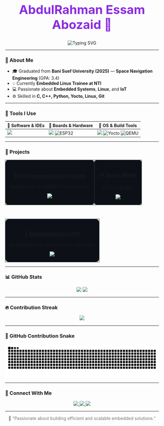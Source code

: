 <!-- 🖤 GitHub Dark Profile -->
<div align="center">

  <h1 style="color:#8A2BE2; font-size: 40px;">AbdulRahman Essam Abozaid 👋</h1>

  <p align="center">
    <img src="https://readme-typing-svg.herokuapp.com?font=Fira+Code&weight=500&size=24&duration=3000&pause=800&color=8A2BE2&center=true&vCenter=true&width=500&lines=Embedded+Linux+Engineer;Embedded+Systems+Developer" alt="Typing SVG" />
  </p>

</div>

---

### 🚀 About Me  
- 🎓 Graduated from **Bani Suef University (2025)** — **Space Navigation Engineering** (GPA: 3.4)  
- 💡 Currently **Embedded Linux Trainee at NTI**  
- 💻 Passionate about **Embedded Systems**, **Linux**, and **IoT**  
- ⚙️ Skilled in **C, C++, Python, Yocto, Linux, Git**

---

### 🧰 Tools I Use  
<div align="center">

| 🧠 **Software & IDEs** | 🔌 **Boards & Hardware** | 🧰 **OS & Build Tools** |
|------------------------|--------------------------|--------------------------|
| <img src="https://skillicons.dev/icons?i=vscode,git,github,cmake,vim" height="45"/> | <img src="https://skillicons.dev/icons?i=raspberrypi,arduino" height="45"/> <img src="https://img.icons8.com/color/48/esp32.png" height="45" alt="ESP32"/> | <img src="https://skillicons.dev/icons?i=linux,bash" height="45"/> <img src="https://img.icons8.com/color/48/yocto-project.png" height="45" alt="Yocto"/> <img src="https://img.icons8.com/fluency/48/virtual-machine.png" height="45" alt="QEMU"/> |

</div>

---

### 💼 Projects  

<div align="center">

<table style="border-collapse: collapse; border: none;">
  <tr>
    <td align="center" style="background-color:#0d1117; border:1px solid #30363d; border-radius:10px; padding:15px;">
      <h3>📡 <a href="https://github.com/AbdoRobusta/IOT_Communication_System">IoT Communication System</a></h3>
      <p>Raspberry Pi 4 + QEMU + Yocto Project</p>
      <img src="https://img.shields.io/badge/-C++-00599C?logo=cplusplus&logoColor=white&style=for-the-badge" height="25"/>
    </td>

   <td align="center" style="background-color:#0d1117; border:1px solid #30363d; border-radius:10px; padding:15px;">
      <h3>💳 <a href="https://github.com/AbdoRobusta/Smart-Wallet">Smart Wallet</a></h3>
      <p>NTI C++ Project</p>
      <img src="https://img.shields.io/badge/-C++-00599C?logo=cplusplus&logoColor=white&style=for-the-badge" height="25"/>
    </td>
  </tr>
</table>

<br>

<table style="border-collapse: collapse; border: none;">
  <tr>
    <td align="center" width="100%" style="background-color:#0d1117; border:1px solid #30363d; border-radius:10px; padding:15px;">
      <h3>🐧 <a href="https://github.com/AbdoRobusta/Embedded-Linux-NTI">Embedded Linux NTI</a></h3>
      <p>Embedded Linux Repository for NTI Tasks</p>
      <img src="https://img.shields.io/badge/-Yocto-2496ED?logo=yocto-project&logoColor=white&style=for-the-badge" height="25"/>
    </td>
  </tr>
</table>

</div>

---

### 📊 GitHub Stats  
<div align="center">
  <img src="https://github-readme-stats.vercel.app/api?username=AbdoRobusta&show_icons=true&theme=github_dark&include_all_commits=true&count_private=true" height="160" />
  <img src="https://github-readme-stats.vercel.app/api/top-langs/?username=AbdoRobusta&layout=compact&theme=github_dark" height="160" />
</div>

---

### 🔥 Contribution Streak  
<div align="center">
  <img src="https://github-readme-streak-stats.herokuapp.com?user=AbdoRobusta&theme=github-dark-blue&hide_border=false" height="180" />
</div>

---

### 🐍 GitHub Contribution Snake  
<div align="center">
  <img src="https://raw.githubusercontent.com/AbdoRobusta/AbdoRobusta/output/github-contribution-grid-snake-dark.svg" alt="GitHub Contribution Snake"/>
</div>

---

### 🤝 Connect With Me  
<div align="center">
  <a href="mailto:abdoessamabozaid@gmail.com">
    <img src="https://img.shields.io/badge/-Email-D14836?style=for-the-badge&logo=gmail&logoColor=white"/>
  </a>
  <a href="https://www.linkedin.com/in/abdo-essam-abozaid-441ab4244" target="_blank">
    <img src="https://img.shields.io/badge/-LinkedIn-0077B5?style=for-the-badge&logo=linkedin&logoColor=white"/>
  </a>
  <a href="https://github.com/AbdoRobusta" target="_blank">
    <img src="https://img.shields.io/badge/-GitHub-171515?style=for-the-badge&logo=github&logoColor=white"/>
  </a>
</div>

---

<div align="center">
  <p style="color:#777;">💬 “Passionate about building efficient and scalable embedded solutions.”</p>
</div>
